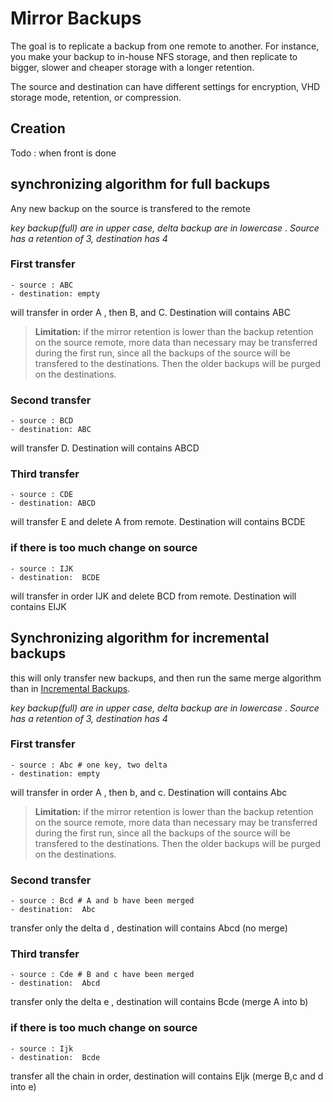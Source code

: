 # Mirror Backups

The goal is to replicate a backup from one remote to another. For instance, you make your backup to in-house NFS storage, and then replicate to bigger, slower and cheaper storage with a longer retention.

The source and destination can have different settings for encryption, VHD storage mode, retention, or compression.

## Creation

Todo : when front is done

## synchronizing algorithm for full backups

Any new backup on the source is transfered to the remote

_key backup(full) are in upper case, delta backup are in lowercase_ . _Source has a retention of 3, destination has 4_

### First transfer

```
- source : ABC
- destination: empty
```

will transfer in order A , then B, and C. Destination will contains ABC

> **Limitation:** if the mirror retention is lower than the backup retention on the source remote, more data than necessary may be transferred during the first run, since all the backups of the source will be transfered to the destinations. Then the older backups will be purged on the destinations.

### Second transfer

```
- source : BCD
- destination: ABC
```

will transfer D. Destination will contains ABCD

### Third transfer

```
- source : CDE
- destination: ABCD
```

will transfer E and delete A from remote. Destination will contains BCDE

### if there is too much change on source

```
- source : IJK
- destination:  BCDE
```

will transfer in order IJK and delete BCD from remote. Destination will contains EIJK

## Synchronizing algorithm for incremental backups

this will only transfer new backups, and then run the same merge algorithm than in [Incremental Backups](incremental_backups.md).

_key backup(full) are in upper case, delta backup are in lowercase_ . _Source has a retention of 3, destination has 4_

### First transfer

```
- source : Abc # one key, two delta
- destination: empty
```

will transfer in order A , then b, and c. Destination will contains Abc

> **Limitation:** if the mirror retention is lower than the backup retention on the source remote, more data than necessary may be transferred during the first run, since all the backups of the source will be transfered to the destinations. Then the older backups will be purged on the destinations.

### Second transfer

```
- source : Bcd # A and b have been merged
- destination:  Abc
```

transfer only the delta d , destination will contains Abcd (no merge)

### Third transfer

```
- source : Cde # B and c have been merged
- destination:  Abcd
```

transfer only the delta e , destination will contains Bcde (merge A into b)

### if there is too much change on source

```
- source : Ijk
- destination:  Bcde
```

transfer all the chain in order, destination will contains EIjk (merge B,c and d into e)
